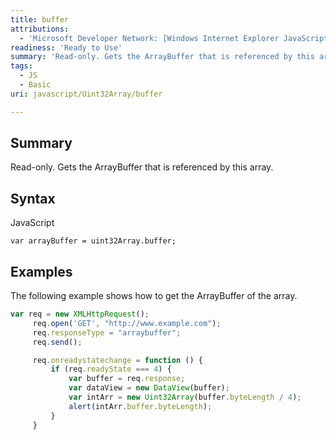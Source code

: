 ```yaml
---
title: buffer
attributions:
  - 'Microsoft Developer Network: [Windows Internet Explorer JavaScript reference Article](http://msdn.microsoft.com/en-us/library/ie/yek4tbz0%28v=vs.94%29.aspx)'
readiness: 'Ready to Use'
summary: 'Read-only. Gets the ArrayBuffer that is referenced by this array.'
tags:
  - JS
  - Basic
uri: javascript/Uint32Array/buffer

---
```

## <span>Summary</span>

Read-only. Gets the ArrayBuffer that is referenced by this array.

## <span>Syntax</span>

<span class="language">JavaScript</span>

    var arrayBuffer = uint32Array.buffer;

## <span>Examples</span>

The following example shows how to get the ArrayBuffer of the array.

``` js
var req = new XMLHttpRequest();
     req.open('GET', "http://www.example.com");
     req.responseType = "arraybuffer";
     req.send();

     req.onreadystatechange = function () {
         if (req.readyState === 4) {
             var buffer = req.response;
             var dataView = new DataView(buffer);
             var intArr = new Uint32Array(buffer.byteLength / 4);
             alert(intArr.buffer.byteLength);
         }
     }
```

